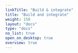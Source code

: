 ```yaml
---
linkTitle: "Build & integrate"
title: "Build and integrate"
weight: 150
layout: "docs"
type: "docs"
no_list: true
open_on_desktop: true
overview: true
---
```

